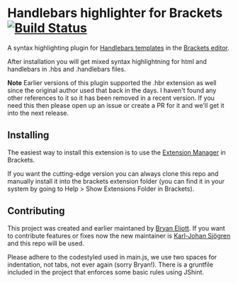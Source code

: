 Handlebars highlighter for Brackets [![Build Status](https://travis-ci.org/karl-sjogren/brackets-handlebars-templates.svg?branch=master)](https://travis-ci.org/karl-sjogren/brackets-handlebars-templates)
===============================

A syntax highlighting plugin for [Handlebars templates](http://handlebarsjs.com/) in the [Brackets editor](http://brackets.io/).

After installation you will get mixed syntax highlightning for html and handlebars in .hbs and .handlebars files.

**Note** Earlier versions of this plugin supported the .hbr extension as well since the original author used that back in the days. I haven't found any other references to it so it has been removed in a recent version. If you need this then please open up an issue or create a PR for it and we'll get it into the next release.

Installing
----------

The easiest way to install this extension is to use the [Extension Manager](github.com/adobe/brackets/wiki/Brackets-Extensions) in Brackets.

If you want the cutting-edge version you can always clone this repo and manually install it into the brackets extension folder (you can find it in your system by going to Help > Show Extensions Folder in Brackets).

Contributing
------------

This project was created and earlier maintaned by [Bryan Eliott](https://github.com/Fordi). If you want to contribute features or fixes now the new maintainer is [Karl-Johan Sjögren](https://github.com/karl-sjogren) and this repo will be used.

Please adhere to the codestyled used in main.js, we use two spaces for indentation, not tabs, not ever again (sorry Bryan!). There is a gruntfile included in the project that enforces some basic rules using JShint.
